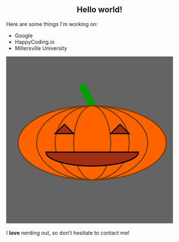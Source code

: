 <h2 align="center">Hello world!</h2>

<p>Here are some things I'm working on:</p>

<ul>
  <li>Google</li>
  <li>HappyCoding.io</li>
  <li>Millersville University</li>
</ul>

<img src="flickering-jack-o-lantern-2.gif" />

<p>I <strong>love</strong> nerding out, so don't hesitate to contact me!</p>
